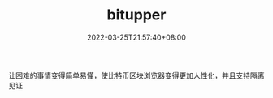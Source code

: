 ﻿---
weight: 
title: "bitupper"
description: "让困难的事情变得简单易懂，使比特币区块浏览器变得更加人性化，并且支持隔离见证"
date: 2022-03-25T21:57:40+08:00
lastmod: 2022-03-25T16:45:40+08:00
draft: false
authors: ["Metabd"]
featuredImage: "bitupper.jpg"
link: ""
tags: ["区块链浏览器","bitupper"]
categories: ["navigation"]
navigation: ["区块链浏览器"]
lightgallery: true
toc: true
pinned: false
recommend: false
recommend1: false
---
让困难的事情变得简单易懂，使比特币区块浏览器变得更加人性化，并且支持隔离见证
